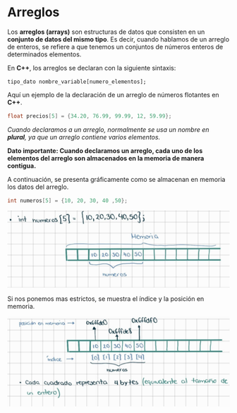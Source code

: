 # **Arreglos**

Los **arreglos (arrays)** son estructuras de datos que consisten en un **conjunto de datos del mismo tipo**. Es decir, cuando hablamos de un arreglo de enteros, se refiere a que tenemos un conjuntos de números enteros de determinados elementos.

En **C++**, los arreglos se declaran con la siguiente sintaxis:
```
tipo_dato nombre_variable[numero_elementos];
```

Aquí un ejemplo de la declaración de un arreglo de números flotantes en **C++**.
```cpp
float precios[5] = {34.20, 76.99, 99.99, 12, 59.99};
```
*Cuando declaramos a un arreglo, normalmente se usa un nombre en **plural**, ya que un arreglo contiene varios elementos.*

**Dato importante: Cuando declaramos un arreglo, cada uno de los elementos del arreglo son almacenados en la memoria de manera contigua.** 

A continuación, se presenta gráficamente como se almacenan en memoria los datos del arreglo.

```cpp
int numeros[5] = {10, 20, 30, 40 ,50};
```

![Imagen 1. Arreglo en Memoria](Imagenes/Imagen01.jpg)

Si nos ponemos mas estrictos, se muestra el índice y la posición en memoria.

![Imagen 2. Arreglo en Memoria](Imagenes/Imagen02.jpg)

